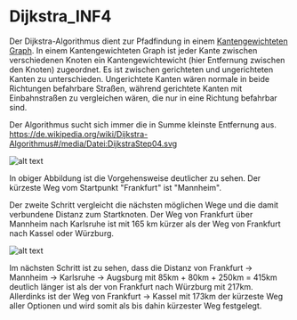 # Dijkstra_INF4

Der Dijkstra-Algorithmus dient zur Pfadfindung in einem [Kantengewichteten Graph](https://de.wikipedia.org/wiki/Kantengewichteter_Graph). In einem Kantengewichteten Graph ist jeder Kante zwischen verschiedenen Knoten ein Kantengewichtewicht (hier Entfernung zwischen den Knoten) zugeordnet. Es ist zwischen gerichteten und ungerichteten Kanten zu unterschieden. Ungerichtete Kanten wären normale in beide Richtungen befahrbare Straßen, während gerichtete Kanten mit Einbahnstraßen zu vergleichen wären, die nur in eine Richtung befahrbar sind.

Der Algorithmus sucht sich immer die in Summe kleinste Entfernung aus.
https://de.wikipedia.org/wiki/Dijkstra-Algorithmus#/media/Datei:DijkstraStep04.svg

![alt text](https://upload.wikimedia.org/wikipedia/commons/thumb/7/7f/DijkstraStep03.svg/460px-DijkstraStep03.svg.png "Dijkstra Deutschland")

In obiger Abbildung ist die Vorgehensweise deutlicher zu sehen.
Der kürzeste Weg vom Startpunkt "Frankfurt" ist "Mannheim".

Der zweite Schritt vergleicht die nächsten möglichen Wege und die damit verbundene Distanz zum Startknoten. Der Weg von Frankfurt über Mannheim nach Karlsruhe ist mit 165 km kürzer als der Weg von Frankfurt nach Kassel oder Würzburg.

![alt text](https://upload.wikimedia.org/wikipedia/commons/thumb/2/27/DijkstraStep04.svg/460px-DijkstraStep04.svg.png "Dijkstra Deutschland")

Im nächsten Schritt ist zu sehen, dass die Distanz von Frankfurt &rarr; Mannheim &rarr; Karlsruhe &rarr; Augsburg mit 85km + 80km + 250km = 415km deutlich länger ist als der von Frankfurt nach Würzburg mit 217km. Allerdinks ist der Weg von Frankfurt &rarr; Kassel mit 173km der kürzeste Weg aller Optionen und wird somit als bis dahin kürzester Weg festgelegt.
